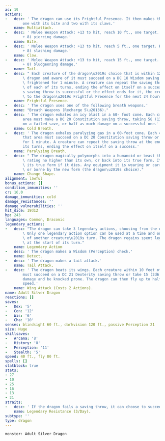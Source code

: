 ```yaml
---
ac: 19
actions:
-   desc: ' The dragon can use its Frightful Presence. It then makes three attacks:
        one with its bite and two with its claws.'
    name: Multiattack.
-   desc: ' Melee Weapon Attack: +13 to hit, reach 10 ft., one target. Hit: 19 (2d10
        + 8) piercing damage.'
    name: Bite.
-   desc: ' Melee Weapon Attack: +13 to hit, reach 5 ft., one target. Hit: 15 (2d6
        + 8) slashing damage.'
    name: Claw.
-   desc: ' Melee Weapon Attack: +13 to hit, reach 15 ft., one target. Hit: 17 (2d8
        + 8) bludgeoning damage.'
    name: Tail.
-   desc: " Each creature of the dragon\u2019s choice that is within 120 feet of the\
        \ dragon and aware of it must succeed on a DC 18 Wisdom saving throw or become\
        \ frightened for 1 minute. A creature can repeat the saving throw at the end\
        \ of each of its turns, ending the effect on itself on a success. If a creature\u2019\
        s saving throw is successful or the effect ends for it, the creature is immune\
        \ to the dragon\u2019s Frightful Presence for the next 24 hours."
    name: Frightful Presence.
-   desc: ' The dragon uses one of the following breath weapons.'
    name: "Breath Weapons (Recharge 5\u20136)."
-   desc: ' The dragon exhales an icy blast in a 60- foot cone. Each creature in that
        area must make a DC 20 Constitution saving throw, taking 58 (13d8) cold damage
        on a failed save, or half as much damage on a successful one.'
    name: Cold Breath.
-   desc: ' The dragon exhales paralyzing gas in a 60-foot cone. Each creature in
        that area must succeed on a DC 20 Constitution saving throw or be paralyzed
        for 1 minute. A creature can repeat the saving throw at the end of each of
        its turns, ending the effect on itself on a success.'
    name: Paralyzing Breath.
-   desc: " The dragon magically polymorphs into a humanoid or beast that has a challenge\
        \ rating no higher than its own, or back into its true form. It reverts to\
        \ its true form if it dies. Any equipment it is wearing or carrying is absorbed\
        \ or borne by the new form (the dragon\u2019s choice)."
    name: Change Shape.
alignment: lawful
bonus_actions: []
condition_immunities: ''
cr: 16.0
damage_immunities: cold
damage_resistances: ''
damage_vulnerabilities: ''
hit_dice: 18d12
hp: 243
languages: Common, Draconic
legendary_actions:
-   desc: "The dragon can take 3 legendary actions, choosing from the options below.\
        \ Only one legendary action option can be used at a time and only at the end\
        \ of another creature\u2019s turn. The dragon regains spent legendary actions\
        \ at the start of its turn."
    name: Legendary Action
-   desc: ' The dragon makes a Wisdom (Perception) check.'
    name: Detect.
-   desc: ' The dragon makes a tail attack.'
    name: Tail Attack.
-   desc: ' The dragon beats its wings. Each creature within 10 feet of the dragon
        must succeed on a DC 21 Dexterity saving throw or take 15 (2d6 + 8) bludgeoning
        damage and be knocked prone. The dragon can then fly up to half its flying
        speed.'
    name: Wing Attack (Costs 2 Actions).
name: Adult Silver Dragon
reactions: []
saves:
-   Dex: '5'
-   Con: '12'
-   Wis: '6'
-   Cha: '10'
senses: blindsight 60 ft., darkvision 120 ft., passive Perception 21
size: Huge
skillsaves:
-   Arcana: '8'
-   History: '8'
-   Perception: '11'
-   Stealth: '5'
speed: 40 ft., fly 80 ft.
spells: []
statblock: true
stats:
- 27
- 10
- 25
- 16
- 13
- 21
straits:
-   desc: ' If the dragon fails a saving throw, it can choose to succeed instead.'
    name: Legendary Resistance (3/Day).
subtype: ''
type: dragon
---
```

```statblock
monster: Adult Silver Dragon
```